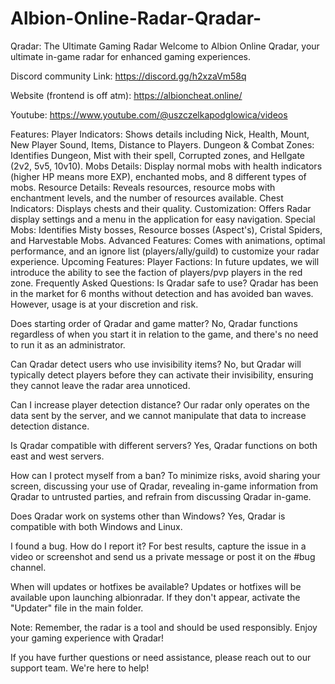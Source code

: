# Albion-Online-Radar-Qradar-

Qradar: The Ultimate Gaming Radar
Welcome to Albion Online Qradar, your ultimate in-game radar for enhanced gaming experiences.

Discord community Link: https://discord.gg/h2xzaVm58q 

Website (frontend is off atm): https://albioncheat.online/

Youtube: https://www.youtube.com/@uszczelkapodglowica/videos

Features:
Player Indicators: Shows details including Nick, Health, Mount, New Player Sound, Items, Distance to Players.
Dungeon & Combat Zones: Identifies Dungeon, Mist with their spell, Corrupted zones, and Hellgate (2v2, 5v5, 10v10).
Mobs Details: Display normal mobs with health indicators (higher HP means more EXP), enchanted mobs, and 8 different types of mobs.
Resource Details: Reveals resources, resource mobs with enchantment levels, and the number of resources available.
Chest Indicators: Displays chests and their quality.
Customization: Offers Radar display settings and a menu in the application for easy navigation.
Special Mobs: Identifies Misty bosses, Resource bosses (Aspect's), Cristal Spiders, and Harvestable Mobs.
Advanced Features: Comes with animations, optimal performance, and an ignore list (players/ally/guild) to customize your radar experience.
Upcoming Features:
Player Factions: In future updates, we will introduce the ability to see the faction of players/pvp players in the red zone.
Frequently Asked Questions:
Is Qradar safe to use?
Qradar has been in the market for 6 months without detection and has avoided ban waves. However, usage is at your discretion and risk.

Does starting order of Qradar and game matter?
No, Qradar functions regardless of when you start it in relation to the game, and there's no need to run it as an administrator.

Can Qradar detect users who use invisibility items?
No, but Qradar will typically detect players before they can activate their invisibility, ensuring they cannot leave the radar area unnoticed.

Can I increase player detection distance?
Our radar only operates on the data sent by the server, and we cannot manipulate that data to increase detection distance.

Is Qradar compatible with different servers?
Yes, Qradar functions on both east and west servers.

How can I protect myself from a ban?
To minimize risks, avoid sharing your screen, discussing your use of Qradar, revealing in-game information from Qradar to untrusted parties, and refrain from discussing Qradar in-game.

Does Qradar work on systems other than Windows?
Yes, Qradar is compatible with both Windows and Linux.

I found a bug. How do I report it?
For best results, capture the issue in a video or screenshot and send us a private message or post it on the #bug channel.

When will updates or hotfixes be available?
Updates or hotfixes will be available upon launching albionradar. If they don't appear, activate the "Updater" file in the main folder.

Note:
Remember, the radar is a tool and should be used responsibly. Enjoy your gaming experience with Qradar!

If you have further questions or need assistance, please reach out to our support team. We're here to help!
